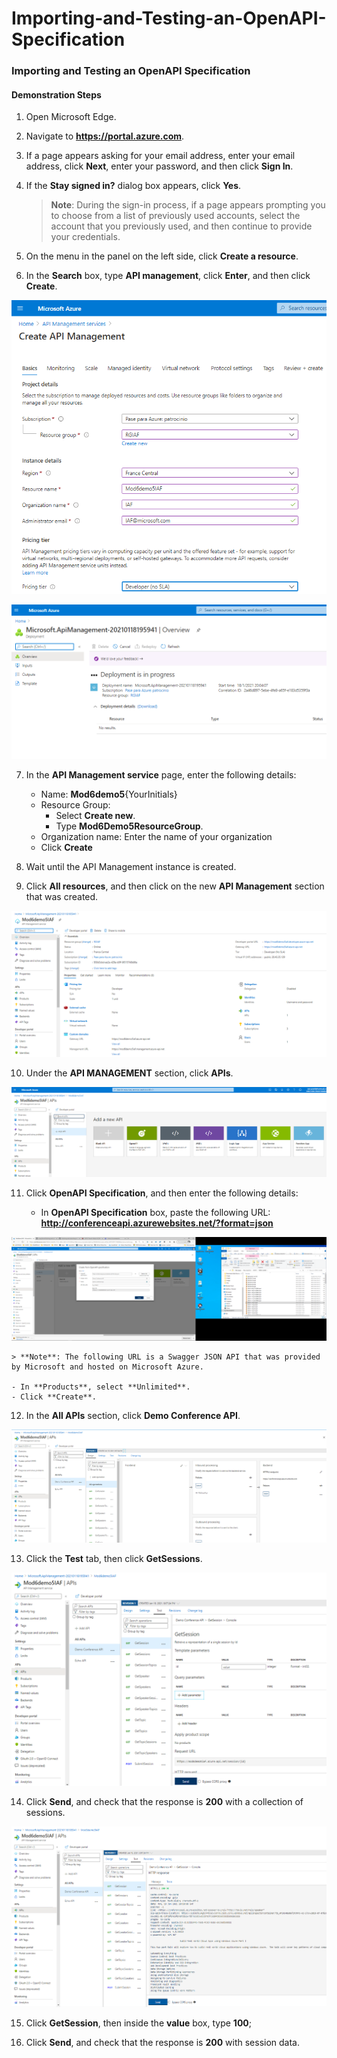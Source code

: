 # Importing-and-Testing-an-OpenAPI-Specification

### Importing and Testing an OpenAPI Specification

#### Demonstration Steps

1. Open Microsoft Edge.

2. Navigate to **https://portal.azure.com**.

3. If a page appears asking for your email address, enter your email address, click **Next**, enter your password, and then click **Sign In**.

4. If the **Stay signed in?** dialog box appears, click **Yes**.

   >**Note**: During the sign-in process, if a page appears prompting you to choose from a list of previously used accounts, select the account that you previously used, and then continue to provide your credentials.

5. On the menu in the panel on the left side, click **Create a resource**.

6. In the **Search** box, type **API management**, click **Enter**, and then click **Create**.

![20487D_Images](https://github.com/ialcaidef/Importing-and-Testing-an-OpenAPI-Specification/blob/main/Images/01.png)

![20487D_Images](https://github.com/ialcaidef/Importing-and-Testing-an-OpenAPI-Specification/blob/main/Images/02.png)

7. In the **API Management service** page, enter the following details:

   - Name: **Mod6demo5**{YourInitials}
   - Resource Group:
     - Select **Create new**.
     - Type **Mod6Demo5ResourceGroup**.
   - Organization name: Enter the name of your organization
   - Click **Create**

8. Wait until the API Management instance is created.

9. Click **All resources**, and then click on the new **API Management** section that was created.

![20487D_Images](https://github.com/ialcaidef/Importing-and-Testing-an-OpenAPI-Specification/blob/main/Images/03.png)

10. Under the **API MANAGEMENT** section, click **APIs**.

![20487D_Images](https://github.com/ialcaidef/Importing-and-Testing-an-OpenAPI-Specification/blob/main/Images/04.png)

11. Click **OpenAPI Specification**, and then enter the following details:

    - In **OpenAPI Specification** box, paste the following URL: **http://conferenceapi.azurewebsites.net/?format=json**

![20487D_Images](https://github.com/ialcaidef/Importing-and-Testing-an-OpenAPI-Specification/blob/main/Images/05.png)

    > **Note**: The following URL is a Swagger JSON API that was provided by Microsoft and hosted on Microsoft Azure.

    - In **Products**, select **Unlimited**.
    - Click **Create**.

12. In the **All APIs** section, click **Demo Conference API**.

![20487D_Images](https://github.com/ialcaidef/Importing-and-Testing-an-OpenAPI-Specification/blob/main/Images/06.png)

13. Click the **Test** tab, then click **GetSessions**.

![20487D_Images](https://github.com/ialcaidef/Importing-and-Testing-an-OpenAPI-Specification/blob/main/Images/07.png)

14. Click **Send**, and check that the response is **200** with a collection of sessions.

![20487D_Images](https://github.com/ialcaidef/Importing-and-Testing-an-OpenAPI-Specification/blob/main/Images/08.png)

15. Click **GetSession**, then inside the **value** box, type **100**;

16. Click **Send**, and check that the response is **200** with session data.
